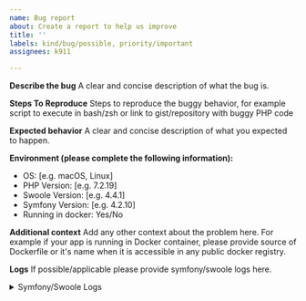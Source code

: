 ```yaml
---
name: Bug report
about: Create a report to help us improve
title: ''
labels: kind/bug/possible, priority/important
assignees: k911

---
```


**Describe the bug**
A clear and concise description of what the bug is.

**Steps To Reproduce**
Steps to reproduce the buggy behavior, for example script to execute in bash/zsh or link to gist/repository with buggy PHP code

**Expected behavior**
A clear and concise description of what you expected to happen.

**Environment (please complete the following information):**
 - OS: [e.g. macOS, Linux]
 - PHP Version: [e.g. 7.2.19]
 - Swoole Version: [e.g. 4.4.1]
 - Symfony Version: [e.g. 4.2.10]
 - Running in docker: Yes/No

**Additional context**
Add any other context about the problem here. For example if your app is running in Docker container, please provide source of Dockerfile or it's name when it is accessible in any public docker registry.

**Logs**
If possible/applicable please provide symfony/swoole logs here.

<details><summary>Symfony/Swoole Logs</summary>
<p>

```
# PASTE LOG LINES HERE
```

</p>
</details>
